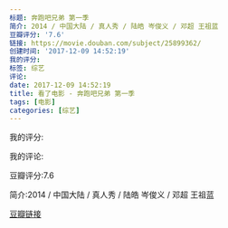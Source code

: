 ```yaml
---
标题: 奔跑吧兄弟 第一季
简介: 2014 / 中国大陆 / 真人秀 / 陆皓 岑俊义 / 邓超 王祖蓝
豆瓣评分: '7.6'
链接: https://movie.douban.com/subject/25899362/
创建时间: '2017-12-09 14:52:19'
我的评分:
标签: 综艺
评论:
date: 2017-12-09 14:52:19
title: 看了电影 - 奔跑吧兄弟 第一季
tags: [电影]
categories: [综艺]
---
```


我的评分:

我的评论:

豆瓣评分:7.6

简介:2014 / 中国大陆 / 真人秀 / 陆皓 岑俊义 / 邓超 王祖蓝

[豆瓣链接](https://movie.douban.com/subject/25899362/)

